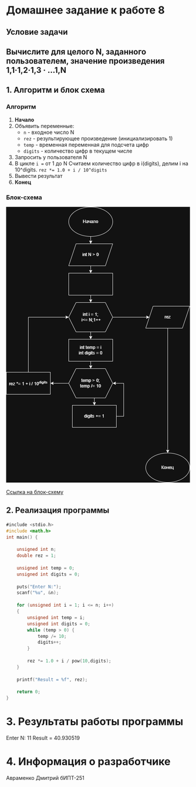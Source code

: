 # Домашнее задание к работе 8

## Условие задачи
Вычислите для целого N, заданного пользователем, значение
произведения 1,1·1,2·1,3 · ...1,N
---
## 1. Алгоритм и блок схема

### Алгоритм
1. **Начало**
2. Объявить переменные:
   - `n` - входное число N
   - `rez` - результирующее произведение (инициализировать 1)
   - `temp` - временная переменная для подсчета цифр
   - `digits` - количество цифр в текущем числе
3. Запросить у пользователя N
4. В цикле `i =` от 1 до N
    	Считаем количество цифр в i(digits), делим i на 10^digits.
   		`rez *= 1.0 + i / 10^digits`
5. Вывести результат
6. **Конец**

### Блок-схема
![Блок-схема алгоритма](Lab8_schema.png)

 [Ссылка на блок-схему](https://viewer.diagrams.net/?tags=%7B%7D&lightbox=1&highlight=0000ff&edit=_blank&layers=1&nav=1&title=%D0%94%D0%B8%D0%B0%D0%B3%D1%80%D0%B0%D0%BC%D0%BC%D0%B0%20%D0%B1%D0%B5%D0%B7%20%D0%BD%D0%B0%D0%B7%D0%B2%D0%B0%D0%BD%D0%B8%D1%8F.drawio&dark=auto#Uhttps%3A%2F%2Fdrive.google.com%2Fuc%3Fid%3D1r_q8MJKfZ0sxBpnalPp3B19VJ1lK6lwF%26export%3Ddownload)

 ## 2. Реализация программы

```c
﻿#include <stdio.h>
#include <math.h>
int main() {
	
	unsigned int n;
	double rez = 1;

	unsigned int temp = 0;
	unsigned int digits = 0;

	puts("Enter N:");
	scanf("%u", &n);

	for (unsigned int i = 1; i <= n; i++)
	{
		unsigned int temp = i;
		unsigned int digits = 0;
		while (temp > 0) {
			temp /= 10;
			digits++;
		}

		rez *= 1.0 + i / pow(10,digits);
	}

	printf("Result = %f", rez);

	return 0;
}
```
# 3. Результаты работы программы
Enter N:
11
Result = 40.930519
# 4. Информация о разработчике
Авраменко Дмитрий бИПТ-251
